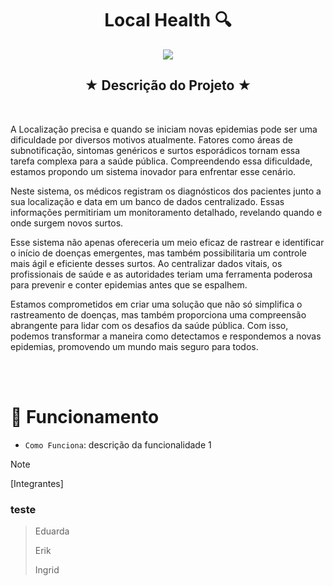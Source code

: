 
<h1 align="center">Local Health 🔍</h1>

 <p align="center">
<img loading="lazy" src="https://img.shields.io/badge/status%3A-conclu%C3%ADdo-green"/>
</p>

<h2 align="center">★ Descrição do Projeto ★</h2>
<br>

<p> A Localização precisa e quando se iniciam novas epidemias pode ser uma dificuldade por diversos motivos atualmente. Fatores como áreas de subnotificação, sintomas genéricos e surtos esporádicos tornam essa tarefa complexa para a saúde pública. Compreendendo essa dificuldade, estamos propondo um sistema inovador para enfrentar esse cenário. </p>
<p> Neste sistema, os médicos registram os diagnósticos dos pacientes junto a sua localização e data em um banco de dados centralizado. Essas informações permitiriam um monitoramento detalhado, revelando quando e onde surgem novos surtos.</p>
<p> Esse sistema não apenas ofereceria um meio eficaz de rastrear e identificar o início de doenças emergentes, mas também possibilitaria um controle mais ágil e eficiente desses surtos. Ao centralizar dados vitais, os profissionais de saúde e as autoridades teriam uma ferramenta poderosa para prevenir e conter epidemias antes que se espalhem.</p>
<p> Estamos comprometidos em criar uma solução que não só simplifica o rastreamento de doenças, mas também proporciona uma compreensão abrangente para lidar com os desafios da saúde pública. Com isso, podemos transformar a maneira como detectamos e respondemos a novas epidemias, promovendo um mundo mais seguro para todos.</p>
<br>
<br>

 # :hammer: Funcionamento

- `Como Funciona`: descrição da funcionalidade 1
  
> [!NOTE]
> [Integrantes]


### teste

> Eduarda
> 
> Erik
> 
> Ingrid
